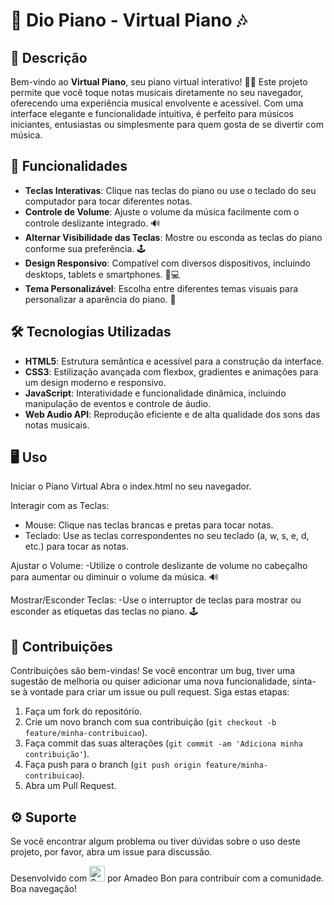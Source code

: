 # 🎹 Dio Piano - Virtual Piano 🎶

## 🎼 Descrição

Bem-vindo ao **Virtual Piano**, seu piano virtual interativo! 🎹✨ Este projeto permite que você toque notas musicais diretamente no seu navegador, oferecendo uma experiência musical envolvente e acessível. Com uma interface elegante e funcionalidade intuitiva, é perfeito para músicos iniciantes, entusiastas ou simplesmente para quem gosta de se divertir com música.

## 🚀 Funcionalidades

- **Teclas Interativas**: Clique nas teclas do piano ou use o teclado do seu computador para tocar diferentes notas.
- **Controle de Volume**: Ajuste o volume da música facilmente com o controle deslizante integrado. 🔊
- **Alternar Visibilidade das Teclas**: Mostre ou esconda as teclas do piano conforme sua preferência. 🕹️
- **Design Responsivo**: Compatível com diversos dispositivos, incluindo desktops, tablets e smartphones. 📱💻
- **Tema Personalizável**: Escolha entre diferentes temas visuais para personalizar a aparência do piano. 🎨

## 🛠️ Tecnologias Utilizadas

- **HTML5**: Estrutura semântica e acessível para a construção da interface.
- **CSS3**: Estilização avançada com flexbox, gradientes e animações para um design moderno e responsivo.
- **JavaScript**: Interatividade e funcionalidade dinâmica, incluindo manipulação de eventos e controle de áudio.
- **Web Audio API**: Reprodução eficiente e de alta qualidade dos sons das notas musicais.

## 🖥️ Uso

Iniciar o Piano Virtual
Abra o index.html no seu navegador.

Interagir com as Teclas:
- Mouse: Clique nas teclas brancas e pretas para tocar notas.
- Teclado: Use as teclas correspondentes no seu teclado (a, w, s, e, d, etc.) para tocar as notas.

Ajustar o Volume:
-Utilize o controle deslizante de volume no cabeçalho para aumentar ou diminuir o volume da música. 🔊

Mostrar/Esconder Teclas:
-Use o interruptor de teclas para mostrar ou esconder as etiquetas das teclas no piano. 🕹️

## 🤝 Contribuições

Contribuições são bem-vindas! Se você encontrar um bug, tiver uma sugestão de melhoria ou quiser adicionar uma nova funcionalidade, sinta-se à vontade para criar um issue ou pull request. Siga estas etapas:

1. Faça um fork do repositório.
2. Crie um novo branch com sua contribuição (`git checkout -b feature/minha-contribuicao`).
3. Faça commit das suas alterações (`git commit -am 'Adiciona minha contribuição'`).
4. Faça push para o branch (`git push origin feature/minha-contribuicao`).
5. Abra um Pull Request.

## ⚙ Suporte

Se você encontrar algum problema ou tiver dúvidas sobre o uso deste projeto, por favor, abra um issue para discussão.

Desenvolvido com <img src="https://raw.githubusercontent.com/Tarikul-Islam-Anik/Animated-Fluent-Emojis/master/Emojis/Smilies/Sparkling%20Heart.png" alt="Sparkling Heart" width="25" height="25" /> por Amadeo Bon para contribuir com a comunidade. Boa navegação!
